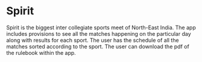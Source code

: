 # Spirit
Spirit is the biggest inter collegiate sports meet of North-East India. The app includes provisions to see all the matches happening on the particular day along with results for each sport. The user has the schedule of all the matches sorted according to the sport. The user can download the pdf of the rulebook within the app.
